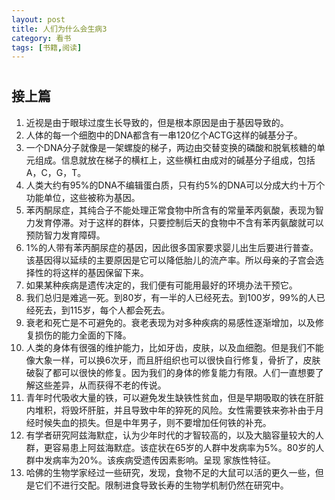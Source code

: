 ```yaml
---
layout: post
title: 人们为什么会生病3
category: 看书
tags: [书籍,阅读]
---
```




# 

## 接上篇

1. 近视是由于眼球过度生长导致的，但是根本原因是由于基因导致的。
2. 人体的每一个细胞中的DNA都含有一串120亿个ACTG这样的碱基分子。
3. 一个DNA分子就像是一架螺旋的梯子，两边由交替变换的磷酸和脱氧核糖的单元组成。信息就放在梯子的横杠上，这些横杠由成对的碱基分子组成，包括A，C，G，T。
4. 人类大约有95%的DNA不编辑蛋白质，只有约5%的DNA可以分成大约十万个功能单位，这些被称为基因。
5. 苯丙酮尿症，其纯合子不能处理正常食物中所含有的常量苯丙氨酸，表现为智力发育停滞。对于这样的群体，只要控制后天的食物中不含有苯丙氨酸就可以预防智力发育障碍。
6. 1%的人带有苯丙酮尿症的基因，因此很多国家要求婴儿出生后要进行普查。该基因得以延续的主要原因是它可以降低胎儿的流产率。所以母亲的子宫会选择性的将这样的基因保留下来。
7. 如果某种疾病是遗传决定的，我们便有可能用最好的环境办法干预它。
8. 我们总归是难逃一死。到80岁，有一半的人已经死去。到100岁，99%的人已经死去，到115岁，每个人都会死去。
9. 衰老和死亡是不可避免的。衰老表现为对多种疾病的易感性逐渐增加，以及修复损伤的能力全面的下降。
10. 人类的身体有很强的维护能力，比如牙齿，皮肤，以及血细胞。但是我们不能像大象一样，可以换6次牙，而且肝组织也可以很快自行修复，骨折了，皮肤破裂了都可以很快的修复。因为我们的身体的修复能力有限。人们一直想要了解这些差异，从而获得不老的传说。
11. 青年时代吸收大量的铁，可以避免发生缺铁性贫血，但是早期吸取的铁在肝脏内堆积，将毁坏肝脏，并且导致中年的猝死的风险。女性需要铁来弥补由于月经时候失血的损失。但是中年男子，则不要增加任何铁的补充。
12. 有学者研究阿兹海默症，认为少年时代的才智较高的，以及大脑容量较大的人群，更容易患上阿兹海默症。该症状在65岁的人群中发病率为5%。80岁的人群中发病率为20%。该疾病受遗传因素影响。呈现 家族性特征。
13. 哈佛的生物学家经过一些研究，发现，食物不足的大鼠可以活的更久一些，但是它们不进行交配。限制进食导致长寿的生物学机制仍然在研究中。